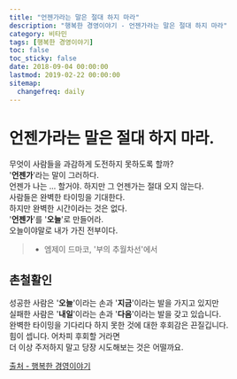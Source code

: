 ```yaml
---
title: "언젠가라는 말은 절대 하지 마라"
description: "행복한 경영이야기 - 언젠가라는 말은 절대 하지 마라"
category: 비타민
tags: [행복한 경영이야기]
toc: false
toc_sticky: false
date: 2018-09-04 00:00:00
lastmod: 2019-02-22 00:00:00
sitemap:
  changefreq: daily
---
```


# 언젠가라는 말은 절대 하지 마라.  

무엇이 사람들을 과감하게 도전하지 못하도록 할까?  
'**언젠가**'라는 말이 그러하다.  
언젠가 나는 ... 할거야. 하지만 그 언젠가는 절대 오지 않는다.  
사람들은 완벽한 타이밍을 기대한다.  
하지만 완벽한 시간이라는 것은 없다.  
'**언젠가**'를 '**오늘**'로 만들어라.  
오늘이야말로 내가 가진 전부이다.  
>- 엠제이 드마코, '부의 추월차선'에서  
  
  
## 촌철활인  
  
성공한 사람은 '**오늘**'이라는 손과 '**지금**'이라는 발을 가지고 있지만  
실패한 사람은 '**내일**'이라는 손과 '**다음**'이라는 발을 갖고 있습니다.  
완벽한 타이밍을 기다리다 하지 못한 것에 대한 후회감은 끈질깁니다.  
힘이 셉니다. 어차피 후회할 거라면  
더 이상 주저하지 말고 당장 시도해보는 것은 어떨까요.  

[출처 - 행복한 경영이야기](http://www.happyceo.or.kr/Story/ContentsView?num=3808)

